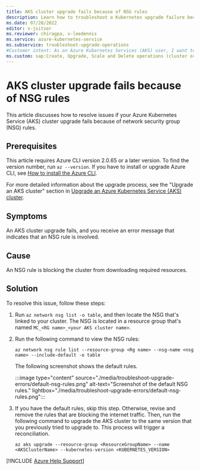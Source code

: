 ```yaml
---
title: AKS cluster upgrade fails because of NSG rules
description: Learn how to troubleshoot a Kubernetes upgrade failure because of network security group (NSG) rules. 
ms.date: 07/28/2022
editor: v-jsitser
ms.reviewer: chiragpa, v-leedennis
ms.service: azure-kubernetes-service
ms.subservice: troubleshoot-upgrade-operations
#Customer intent: As an Azure Kubernetes Services (AKS) user, I want to troubleshoot an AKS cluster upgrade that failed because of network security group (NSG) rules so that I can upgrade successfully.
ms.custom: sap:Create, Upgrade, Scale and Delete operations (cluster or nodepool)
---
```


# AKS cluster upgrade fails because of NSG rules

This article discusses how to resolve issues if your Azure Kubernetes Service (AKS) cluster upgrade fails because of network security group (NSG) rules.

## Prerequisites

This article requires Azure CLI version 2.0.65 or a later version. To find the version number, run `az --version`. If you have to install or upgrade Azure CLI, see [How to install the Azure CLI](/cli/azure/install-azure-cli).

For more detailed information about the upgrade process, see the "Upgrade an AKS cluster" section in [Upgrade an Azure Kubernetes Service (AKS) cluster](/azure/aks/upgrade-cluster#upgrade-an-aks-cluster).

## Symptoms

An AKS cluster upgrade fails, and you receive an error message that indicates that an NSG rule is involved.

## Cause

An NSG rule is blocking the cluster from downloading required resources.

## Solution

To resolve this issue, follow these steps:

1. Run `az network nsg list -o table`, and then locate the NSG that's linked to your cluster. The NSG is located in a resource group that's named `MC_<RG name>_<your AKS cluster name>`.

1. Run the following command to view the NSG rules:

    ```azurecli
    az network nsg rule list --resource-group <Rg name> --nsg-name <nsg name> --include-default -o table
    ```

    The following screenshot shows the default rules.

    :::image type="content" source="./media/troubleshoot-upgrade-errors/default-nsg-rules.png" alt-text="Screenshot of the default NSG rules." lightbox="./media/troubleshoot-upgrade-errors/default-nsg-rules.png":::

1. If you have the default rules, skip this step. Otherwise, revise and remove the rules that are blocking the internet traffic. Then, run the following command to upgrade the AKS cluster to the same version that you previously tried to upgrade to. This process will trigger a reconciliation.

    ```azurecli
    az aks upgrade --resource-group <ResourceGroupName> --name <AKSClusterName> --kubernetes-version <KUBERNETES_VERSION>
    ```

[!INCLUDE [Azure Help Support](../../includes/azure-help-support.md)]
